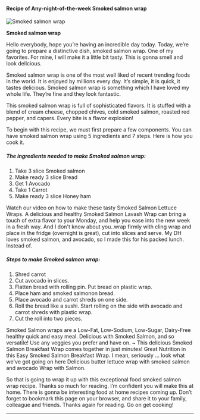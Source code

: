             

#### Recipe of Any-night-of-the-week Smoked salmon wrap

![Smoked salmon wrap](https://img-global.cpcdn.com/recipes/5667507462471680/751x532cq70/smoked-salmon-wrap-recipe-main-photo.jpg)

**Smoked salmon wrap**

Hello everybody, hope you’re having an incredible day today. Today, we’re going to prepare a distinctive dish, smoked salmon wrap. One of my favorites. For mine, I will make it a little bit tasty. This is gonna smell and look delicious.

Smoked salmon wrap is one of the most well liked of recent trending foods in the world. It is enjoyed by millions every day. It’s simple, it is quick, it tastes delicious. Smoked salmon wrap is something which I have loved my whole life. They’re fine and they look fantastic.

This smoked salmon wrap is full of sophisticated flavors. It is stuffed with a blend of cream cheese, chopped chives, cold smoked salmon, roasted red pepper, and capers. Every bite is a flavor explosion!

To begin with this recipe, we must first prepare a few components. You can have smoked salmon wrap using 5 ingredients and 7 steps. Here is how you cook it.

##### The ingredients needed to make Smoked salmon wrap:

1.  Take 3 slice Smoked salmon
2.  Make ready 3 slice Bread
3.  Get 1 Avocado
4.  Take 1 Carrot
5.  Make ready 3 slice Honey ham

Watch our video on how to make these tasty Smoked Salmon Lettuce Wraps. A delicious and healthy Smoked Salmon Lavash Wrap can bring a touch of extra flavor to your Monday, and help you ease into the new week in a fresh way. And I don't know about you..wrap firmly with cling wrap and place in the fridge (overnight is great), cut into slices and serve. My DH loves smoked salmon, and avocado, so I made this for his packed lunch.<br/>Instead of.

##### Steps to make Smoked salmon wrap:

1.  Shred carrot
2.  Cut avocado in slices.
3.  Flatten bread with rolling pin. Put bread on plastic wrap.
4.  Place ham and smoked salmonon bread.
5.  Place avocado and carrot shreds on one side.
6.  Roll the bread like a sushi. Start rolling on the side with avocado and carrot shreds with plastic wrap.
7.  Cut the roll into two pieces.

Smoked Salmon wraps are a Low-Fat, Low-Sodium, Low-Sugar, Dairy-Free healthy quick and easy meal. Delicious with Smoked Salmon, and so versatile! Use any veggies you prefer and have on. ~ This delicious Smoked Salmon Breakfast Wrap comes together in just minutes! Great Nutrition in this Easy Smoked Salmon Breakfast Wrap. I mean, seriously … look what we've got going on here Delicious butter lettuce wrap with smoked salmon and avocado Wrap with Salmon.

So that is going to wrap it up with this exceptional food smoked salmon wrap recipe. Thanks so much for reading. I’m confident you will make this at home. There is gonna be interesting food at home recipes coming up. Don’t forget to bookmark this page on your browser, and share it to your family, colleague and friends. Thanks again for reading. Go on get cooking!

* * *